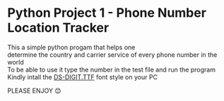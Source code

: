 # Python Project 1 - Phone Number Location Tracker

This a simple python progam that helps one <br/>determine the country and carrier service of every phone number in the world<br/>
To be able to use it type the number in the test file and run the program<br/>
Kindly intall the <a href="DS-DIGIT.TTF">DS-DIGIT.TTF</a> font style on your PC <br/>

PLEASE ENJOY 😊